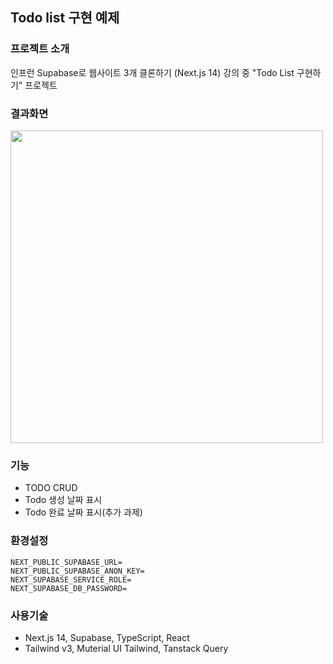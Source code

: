 ## Todo list 구현 예제
### 프로젝트 소개
인프런 Supabase로 웹사이트 3개 클론하기 (Next.js 14) 강의 중 "Todo List 구현하기" 프로젝트

### 결과화면
<img src='https://github.com/user-attachments/assets/b919120e-b7fe-4f91-8e28-d1f392b1525b' width=500>

### 기능
- TODO CRUD
- Todo 생성 날짜 표시
- Todo 완료 날짜 표시(추가 과제)

### 환경설정
```
NEXT_PUBLIC_SUPABASE_URL=
NEXT_PUBLIC_SUPABASE_ANON_KEY=
NEXT_SUPABASE_SERVICE_ROLE=
NEXT_SUPABASE_DB_PASSWORD=
```

### 사용기술
- Next.js 14, Supabase, TypeScript, React
- Tailwind v3, Muterial UI Tailwind, Tanstack Query
